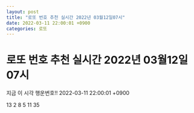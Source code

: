 ```yaml
---
layout: post
title: "로또 번호 추천 실시간 2022년 03월12일07시"
date: 2022-03-11 22:00:01 +0900
categories: 로또
---
```


# 로또 번호 추천 실시간 2022년 03월12일07시

지금 이 시각 행운번호!! 2022-03-11 22:00:01 +0900

 13  2  8  5  11  35 

